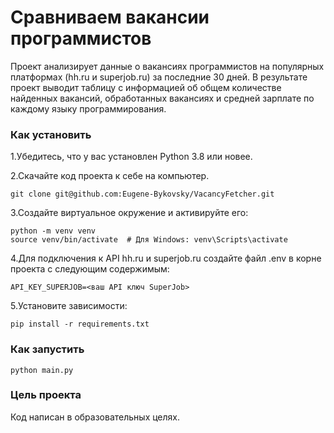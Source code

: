 # Сравниваем вакансии программистов

Проект анализирует данные о вакансиях программистов на популярных платформах (hh.ru и superjob.ru) за последние 30 дней. В результате проект выводит таблицу с информацией об общем количестве найденных вакансий, обработанных вакансиях и средней зарплате по каждому языку программирования.

### Как установить

1.Убедитесь, что у вас установлен Python 3.8 или новее.

2.Скачайте код проекта к себе на компьютер.

```
git clone git@github.com:Eugene-Bykovsky/VacancyFetcher.git
```

3.Создайте виртуальное окружение и активируйте его:

```
python -m venv venv
source venv/bin/activate  # Для Windows: venv\Scripts\activate
```

4.Для подключения к API hh.ru и superjob.ru создайте файл .env в корне проекта с следующим содержимым:

```
API_KEY_SUPERJOB=<ваш API ключ SuperJob>
```

5.Установите зависимости:

```
pip install -r requirements.txt
```

### Как запустить

```
python main.py
```

### Цель проекта

Код написан в образовательных целях.